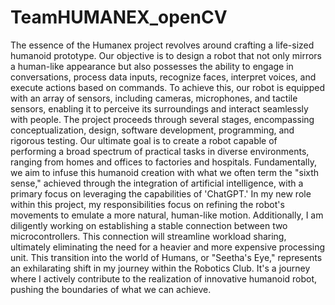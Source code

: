 # TeamHUMANEX_openCV

The essence of the Humanex project revolves around crafting a life-sized 
humanoid prototype. Our objective is to design a robot that not only mirrors a 
human-like appearance but also possesses the ability to engage in 
conversations, process data inputs, recognize faces, interpret voices, and 
execute actions based on commands. To achieve this, our robot is equipped 
with an array of sensors, including cameras, microphones, and tactile sensors, 
enabling it to perceive its surroundings and interact seamlessly with people.
The project proceeds through several stages, encompassing conceptualization, 
design, software development, programming, and rigorous testing. Our 
ultimate goal is to create a robot capable of performing a broad spectrum of 
practical tasks in diverse environments, ranging from homes and offices to 
factories and hospitals.
Fundamentally, we aim to infuse this humanoid creation with what we often 
term the "sixth sense," achieved through the integration of artificial 
intelligence, with a primary focus on leveraging the capabilities of 'ChatGPT.'
In my new role within this project, my responsibilities focus on refining the 
robot's movements to emulate a more natural, human-like motion. 
Additionally, I am diligently working on establishing a stable connection 
between two microcontrollers. This connection will streamline workload 
sharing, ultimately eliminating the need for a heavier and more expensive 
processing unit.
This transition into the world of Humans, or "Seetha's Eye," represents an 
exhilarating shift in my journey within the Robotics Club. It's a journey where I 
actively contribute to the realization of innovative humanoid robot, pushing 
the boundaries of what we can achieve.
